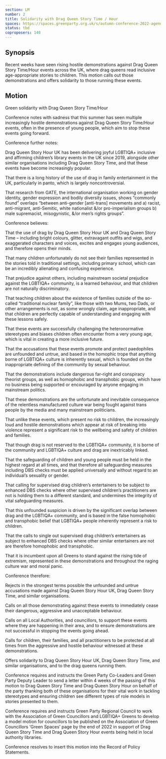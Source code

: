 ```yaml
---
section: LM
number: 2
title: Solidarity with Drag Queen Story Time / Hour
spaces: https://spaces.greenparty.org.uk/s/autumn-conference-2022-agenda-forum/?contentId=98042
status: tbd
coproposers: 148
---
```

## Synopsis
Recent weeks have seen rising hostile demonstrations against Drag Queen Story Time/Hour events across the UK, where drag queens read inclusive age-appropriate stories to children. This motion calls out those demonstrations and offers solidarity to those running these events.

## Motion
Green solidarity with Drag Queen Story Time/Hour

Conference notes with sadness that this summer has seen multiple increasingly hostile demonstrations against Drag Queen Story Time/Hour events, often in the presence of young people, which aim to stop these events going forward.

Conference further notes:

Drag Queen Story Hour UK has been delivering joyful LGBTIQA+ inclusive and affirming children’s library events in the UK since 2019, alongside other similar organisations including Drag Queen Story Time, and that these events have become increasingly popular.

That there is a long history of the use of drag in family entertainment in the UK, particularly in panto, which is largely noncontroversial.

That research from GATE, the international organisation working on gender identity, gender expression and bodily diversity issues, shows “commonly found” overlaps “between anti-gender [anti-trans] movements and a) racist, anti-migrant, anti-Semitic, white nationalist &/or pro-imperialism groups b) male supremacist, misogynistic, &/or men’s rights groups”.

Conference believes:

That the use of drag by Drag Queen Story Hour UK and Drag Queen Story Time – including bright colours, glitter, extravagant outfits and wigs, and exaggerated characters and voices, excites and engages young audiences, and therefore opens their minds.

That many children unfortunately do not see their families represented in the stories told in traditional settings, including primary school, which can be an incredibly alienating and confusing experience.

That prejudice against others, including mainstream societal prejudice against the LGBTIQA+ community, is a learned behaviour, and that children are not naturally discriminatory.

That teaching children about the existence of families outside of the so-called “traditional nuclear family”, like those with two Mums, two Dads, or other arrangements is not, as some wrongly claim, age inappropriate, and that children are perfectly capable of understanding and engaging with these lessons safely.

That these events are successfully challenging the heteronormative stereotypes and biases children often encounter from a very young age, which is vital in creating a more inclusive future.

That the accusations that these events promote and protect paedophiles are unfounded and untrue, and based in the homophic trope that anything borne of LGBTIQA+ culture is inherently sexual, which is founded on the inappropriate defining of the community by sexual behaviour.

That the demonstrations include dangerous far-right and conspiracy theorist groups, as well as homophobic and transphobic groups, which have no business being supported or encouraged by anyone engaging in mainstream politics.

That these demonstrations are the unfortunate and inevitable consequence of the relentless manufactured culture war being fought against trans people by the media and many mainstream politicians.

That unlike these events, which present no risk to children, the increasingly loud and hostile demonstrations which appear at risk of breaking into violence represent a significant risk to the wellbeing and safety of children and families.

That though drag is not reserved to the LGBTIQA+ community, it is borne of the community and LGBTIQA+ culture and drag are inextricably linked.

That the safeguarding of children and young people must be held in the highest regard at all times, and that therefore all safeguarding measures including DBS checks must be applied universally and without regard to an individual’s sexuality or gender.

That calling for supervised drag children’s entertainers to be subject to enhanced DBS checks where other supervised children’s practitioners are not is holding them to a different standard, and undermines the integrity of vital safeguarding measures.

That this unfounded suspicion is driven by the significant overlap between drag and the LGBTIQA+ community, and is based in the false homophobic and transphobic belief that LGBTIQA+ people inherently represent a risk to children.

That the calls to single out supervised drag children’s entertainers as subject to enhanced DBS checks where other similar entertainers are not are therefore homophobic and transphobic.

That it is incumbent upon all Greens to stand against the rising tide of extremism, represented in these demonstrations and throughout the raging culture war and moral panic.

Conference therefore:

Rejects in the strongest terms possible the unfounded and untrue accusations made against Drag Queen Story Hour UK, Drag Queen Story Time, and similar organisations.

Calls on all those demonstrating against these events to immediately cease their dangerous, aggressive and unacceptable behaviour.

Calls on all Local Authorities, and councillors, to support these events where they are happening in their area, and to ensure demonstrations are not successful in stopping the events going ahead.

Calls for children, their families, and all practitioners to be protected at all times from the aggressive and hostile behaviour witnessed at these demonstrations.

Offers solidarity to Drag Queen Story Hour UK, Drag Queen Story Time, and similar organisations, and to the drag queens running them.

Conference requires and instructs the Green Party Co-Leaders and Green Party Deputy Leader to send a letter within 4 weeks of the passing of this motion to Drag Queen Story Time and Drag Queen Story Hour on behalf of the party thanking both of these organisations for their vital work in tackling stereotypes and ensuring children see different types of role models in stories presented to them.

Conference requires and instructs Green Party Regional Council to work with the Association of Green Councillors and LGBTIQA+ Greens to develop a model motion for councillors to be published on the Association of Green Councillors ‘Green Spaces’ page by the end of 2022 in support of Drag Queen Story Time and Drag Queen Story Hour events being held in local authority libraries.

Conference resolves to insert this motion into the Record of Policy Statements.
